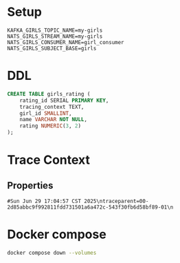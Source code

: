 # Setup

```
KAFKA_GIRLS_TOPIC_NAME=my-girls
NATS_GIRLS_STREAM_NAME=my-girls
NATS_GIRLS_CONSUMER_NAME=girl_consumer
NATS_GIRLS_SUBJECT_BASE=girls
```

# DDL

```sql
CREATE TABLE girls_rating (
    rating_id SERIAL PRIMARY KEY,
    tracing_context TEXT,
    girl_id SMALLINT,
    name VARCHAR NOT NULL,
    rating NUMERIC(3, 2)
);
```

# Trace Context

## Properties

```
#Sun Jun 29 17:04:57 CST 2025\ntraceparent=00-2d85abbc9f992811fdd731501a6a472c-543f30fb6d58bf89-01\n
```

# Docker compose

```bash
docker compose down --volumes
```
